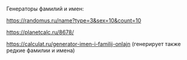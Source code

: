 Генераторы фамилий и имен:

https://randomus.ru/name?type=3&sex=10&count=10

https://planetcalc.ru/8678/

https://calculat.ru/generator-imen-i-familij-onlajn (генерирует также редкие фамилии и имена)
